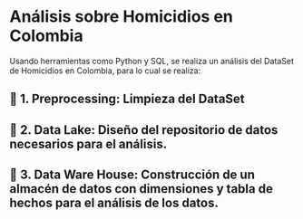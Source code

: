# **Análisis sobre Homicidios en Colombia**

Usando herramientas como Python y SQL, se realiza un análisis del DataSet de Homicidios en Colombia, para lo cual se realiza:

## 🔎 1. **Preprocessing:** Limpieza del DataSet
## 📃 2. **Data Lake:**  Diseño del repositorio de datos necesarios para el análisis.
## 📂 3. **Data Ware House:** Construcción de un almacén de datos con dimensiones y tabla de hechos para el análisis de los datos.



